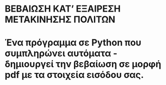 #
# ΒΕΒΑΙΩΣΗ ΚΑΤ’ ΕΞΑΙΡΕΣΗ ΜΕΤΑΚΙΝΗΣΗΣ ΠΟΛΙΤΩΝ
# Ένα πρόγραμμα σε Python που συμπληρώνει αυτόματα - δημιουργεί την βεβαίωση σε μορφή pdf με τα στοιχεία εισόδου σας. 
